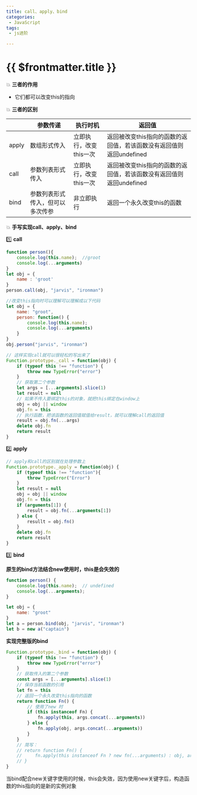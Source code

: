 ```yaml
---
title: call、apply、bind
categories:
 - JavaScript
tags:
 - js进阶

---
```



# {{ $frontmatter.title }}

:boom: **三者的作用**

- 它们都可以改变this的指向

:boom: **三者的区别**

|        | 参数传递 | 执行时机 | 返回值|
|--------|---------|----------|------|
|apply   |数组形式传入| 立即执行，改变this一次|返回被改变this指向的函数的返回值，若该函数没有返回值则返回undefined
|call    |参数列表形式传入 | 立即执行，改变this一次|返回被改变this指向的函数的返回值，若该函数没有返回值则返回undefined
|bind    |参数列表形式传入，但可以多次传参|非立即执行|返回一个永久改变this的函数|

:boom: **手写实现call、apply、bind**

:one: **call**

```js
function person(){
    console.log(this.name);  //groot
    console.log(...arguments)
}
let obj = { 
    name : 'groot'
}
person.call(obj, "jarvis", "ironman")

//改变this指向时可以理解可以理解成以下代码
let obj = {
    name: "groot",
    person: function() {
        console.log(this.name);
        console.log(...arguments)
    }
}
obj.person("jarvis", "ironman")

// 这样实现call就可以很轻松的写出来了
Function.prototype._call = function(obj) {
    if (typeof this !== "function") {
        throw new TypeError("error")
    }
    // 获取第二个参数
    let args = [...arguments].slice(1)
    let result = null
    // 如果不传入要绑定this的对象，就把this绑定在window上
    obj = obj || window
    obj.fn = this
    // 执行函数，把该函数的返回值赋值给result，就可以理解call的返回值
    result = obj.fn(...args)
    delete obj.fn
    return result
}

```

:two: **apply**

```js
// apply和call的区别就在处理参数上
Function.prototype._apply = function(obj) {
    if (typeof this !== "function"){
        throw TypeError("Error")
    }
    let result = null
    obj = obj || window 
    obj.fn = this
    if (arguments[1]) {
        result = obj.fn(...arguments[1])
    } else {
        resullt = obj.fn()
    }
    delete obj.fn 
    return result 
}
```

:three: **bind**

**原生的bind方法结合new使用时，this是会失效的**

```js
function person() {
    console.log(this.name);  // undefined
    console.log(...arguments);
}

let obj = {
    name: "groot"
}
let a = person.bind(obj, "jarvis", "ironman")
let b = new a("captain")
```

**实现完整版的bind**

```js
Function.prototype._bind = function(obj) {
    if (typeof this !== "function") {
        throw new TypeError("error")
    }
    // 获取传入的第二个参数
    const args = [...arguments].slice(1)
    // 保存当前函数的引用
    let fn = this
    // 返回一个永久改变this指向的函数
    return function Fn() {
        // 使用了new 时
        if (this instanceof Fn) {
            fn.apply(this, args.concat(...arguments))
        } else {
            fn.apply(obj, args.concat(...arguments))
        }
    }
    // 简写：
    // return function Fn() {
    //     fn.apply(this instanceof Fn ? new fn(...arguments) : obj, args.concat(...arguments))
    // }
}
```

当bind配合new关键字使用的时候，this会失效，因为使用new关键字后，构造函数的this指向的是新的实例对象

